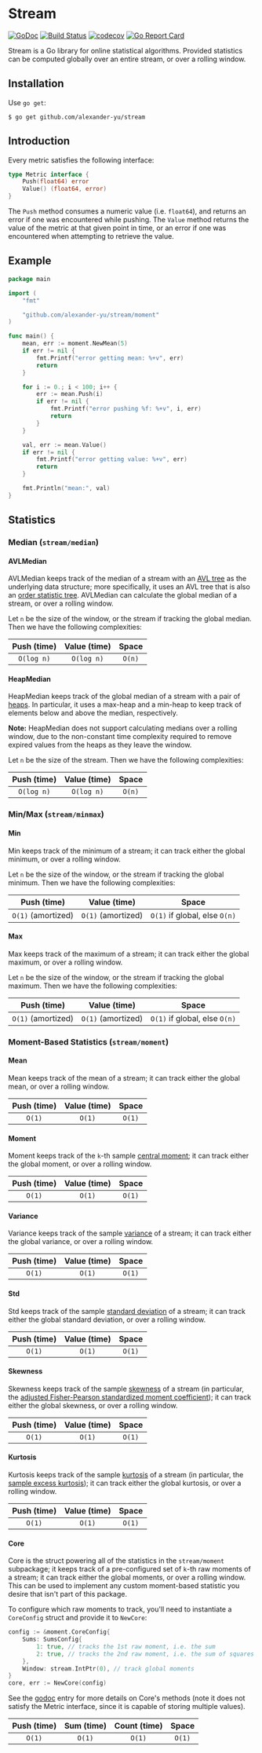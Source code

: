 # Stream

[![GoDoc](http://godoc.org/github.com/alexander-yu/stream?status.svg)](http://godoc.org/github.com/alexander-yu/stream)
[![Build Status](https://travis-ci.org/alexander-yu/stream.svg?branch=master)](https://travis-ci.org/alexander-yu/stream)
[![codecov](https://codecov.io/gh/alexander-yu/stream/branch/master/graph/badge.svg)](https://codecov.io/gh/alexander-yu/stream)
[![Go Report Card](https://goreportcard.com/badge/github.com/alexander-yu/stream)](https://goreportcard.com/report/github.com/alexander-yu/stream)

Stream is a Go library for online statistical algorithms. Provided statistics can be computed globally over an entire stream, or over a rolling window.

## Installation
Use `go get`:

```
$ go get github.com/alexander-yu/stream
```

## Introduction
Every metric satisfies the following interface:
```go
type Metric interface {
    Push(float64) error
    Value() (float64, error)
}
```
The `Push` method consumes a numeric value (i.e. `float64`), and returns an error if one was encountered while pushing. The `Value` method returns the value of the metric at that given point in time, or an error if one was encountered when attempting to retrieve the value.

## Example
```go
package main

import (
    "fmt"

    "github.com/alexander-yu/stream/moment"
)

func main() {
    mean, err := moment.NewMean(5)
    if err != nil {
        fmt.Printf("error getting mean: %+v", err)
        return
    }

    for i := 0.; i < 100; i++ {
        err := mean.Push(i)
        if err != nil {
            fmt.Printf("error pushing %f: %+v", i, err)
            return
        }
    }

    val, err := mean.Value()
    if err != nil {
        fmt.Printf("error getting value: %+v", err)
        return
    }

    fmt.Println("mean:", val)
}
```

## Statistics

### Median (`stream/median`)

#### AVLMedian
AVLMedian keeps track of the median of a stream with an [AVL tree](https://en.wikipedia.org/wiki/AVL_tree) as the underlying data structure; more specifically, it uses an AVL tree that is also an [order statistic tree](https://en.wikipedia.org/wiki/Order_statistic_tree). AVLMedian can calculate the global median of a stream, or over a rolling window.

Let `n` be the size of the window, or the stream if tracking the global median. Then we have the following complexities:

| Push (time) | Value (time) | Space  |
| :---------: | :----------: | :----: |
| `O(log n)`  | `O(log n)`   | `O(n)` |

#### HeapMedian
HeapMedian keeps track of the global median of a stream with a pair of [heaps](https://en.wikipedia.org/wiki/Heap_(data_structure)). In particular, it uses a max-heap and a min-heap to keep track of elements below and above the median, respectively.

**Note:** HeapMedian does not support calculating medians over a rolling window, due to the non-constant time complexity required to remove expired values from the heaps as they leave the window.

Let `n` be the size of the stream. Then we have the following complexities:

| Push (time) | Value (time) | Space  |
| :---------: | :----------: | :----: |
| `O(log n)`  | `O(log n)`   | `O(n)` |


### Min/Max (`stream/minmax`)

#### Min
Min keeps track of the minimum of a stream; it can track either the global minimum, or over a rolling window.

Let `n` be the size of the window, or the stream if tracking the global minimum. Then we have the following complexities:

| Push (time)        | Value (time)       | Space                         |
| :----------------: | :----------------: | :---------------------------: |
| `O(1)` (amortized) | `O(1)` (amortized) | `O(1)` if global, else `O(n)` |

#### Max
Max keeps track of the maximum of a stream; it can track either the global maximum, or over a rolling window.

Let `n` be the size of the window, or the stream if tracking the global maximum. Then we have the following complexities:

| Push (time)        | Value (time)       | Space                         |
| :----------------: | :----------------: | :---------------------------: |
| `O(1)` (amortized) | `O(1)` (amortized) | `O(1)` if global, else `O(n)` |


### Moment-Based Statistics (`stream/moment`)

#### Mean
Mean keeps track of the mean of a stream; it can track either the global mean, or over a rolling window.

| Push (time) | Value (time) | Space  |
| :---------: | :----------: | :----: |
| `O(1)`      | `O(1)`       | `O(1)` |

#### Moment
Moment keeps track of the `k`-th sample [central moment](https://en.wikipedia.org/wiki/Central_moment); it can track either the global moment, or over a rolling window.

| Push (time) | Value (time) | Space  |
| :---------: | :----------: | :----: |
| `O(1)`      | `O(1)`       | `O(1)` |

#### Variance
Variance keeps track of the sample [variance](https://en.wikipedia.org/wiki/Variance) of a stream; it can track either the global variance, or over a rolling window.

| Push (time) | Value (time) | Space  |
| :---------: | :----------: | :----: |
| `O(1)`      | `O(1)`       | `O(1)` |

#### Std
Std keeps track of the sample [standard deviation](https://en.wikipedia.org/wiki/Standard_deviation) of a stream; it can track either the global standard deviation, or over a rolling window.

| Push (time) | Value (time) | Space  |
| :---------: | :----------: | :----: |
| `O(1)`      | `O(1)`       | `O(1)` |

#### Skewness
Skewness keeps track of the sample [skewness](https://en.wikipedia.org/wiki/Skewness) of a stream (in particular, the [adjusted Fisher-Pearson standardized moment coefficient](https://en.wikipedia.org/wiki/Skewness#Sample_skewness)); it can track either the global skewness, or over a rolling window.

| Push (time) | Value (time) | Space  |
| :---------: | :----------: | :----: |
| `O(1)`      | `O(1)`       | `O(1)` |

#### Kurtosis
Kurtosis keeps track of the sample [kurtosis](https://en.wikipedia.org/wiki/Kurtosis) of a stream (in particular, the [sample excess kurtosis](https://en.wikipedia.org/wiki/Kurtosis#Sample_kurtosis)); it can track either the global kurtosis, or over a rolling window.

| Push (time) | Value (time) | Space  |
| :---------: | :----------: | :----: |
| `O(1)`      | `O(1)`       | `O(1)` |

#### Core
Core is the struct powering all of the statistics in the `stream/moment` subpackage; it keeps track of a pre-configured set of `k`-th raw moments of a stream; it can track either the global moments, or over a rolling window. This can be used to implement any custom moment-based statistic you desire that isn't part of this package.

To configure which raw moments to track, you'll need to instantiate a `CoreConfig` struct and provide it to `NewCore`:

```go
config := &moment.CoreConfig{
    Sums: SumsConfig{
        1: true, // tracks the 1st raw moment, i.e. the sum
        2: true, // tracks the 2nd raw moment, i.e. the sum of squares
    },
    Window: stream.IntPtr(0), // track global moments
}
core, err := NewCore(config)
```

See the [godoc](https://godoc.org/github.com/alexander-yu/stream/moment#Core) entry for more details on Core's methods (note it does not satisfy the Metric interface, since it is capable of storing multiple values).

| Push (time) | Sum (time) | Count (time) | Space  |
| :---------: | :--------: | :----------: | :----: |
| `O(1)`      | `O(1)`     | `O(1)`       | `O(1)` |
